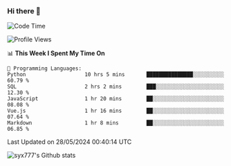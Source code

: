 ### Hi there 👋

<!--
**syx777/syx777** is a ✨ _special_ ✨ repository because its `README.md` (this file) appears on your GitHub profile.

Here are some ideas to get you started:

- 🔭 I’m currently working on ...
- 🌱 I’m currently learning ...
- 👯 I’m looking to collaborate on ...
- 🤔 I’m looking for help with ...
- 💬 Ask me about ...
- 📫 How to reach me: ...
- 😄 Pronouns: ...
- ⚡ Fun fact: ...
-->
<!--START_SECTION:waka-->
![Code Time](http://img.shields.io/badge/Code%20Time-101%20hrs%2047%20mins-blue)

![Profile Views](http://img.shields.io/badge/Profile%20Views-101-blue)

📊 **This Week I Spent My Time On** 

```text
💬 Programming Languages: 
Python                   10 hrs 5 mins       ███████████████░░░░░░░░░░   60.79 % 
SQL                      2 hrs 2 mins        ███░░░░░░░░░░░░░░░░░░░░░░   12.30 % 
JavaScript               1 hr 20 mins        ██░░░░░░░░░░░░░░░░░░░░░░░   08.08 % 
Vue.js                   1 hr 16 mins        ██░░░░░░░░░░░░░░░░░░░░░░░   07.64 % 
Markdown                 1 hr 8 mins         ██░░░░░░░░░░░░░░░░░░░░░░░   06.85 % 
```


 Last Updated on 28/05/2024 00:40:14 UTC
<!--END_SECTION:waka-->

![syx777's Github stats](https://github-readme-stats.vercel.app/api?username=syx777&show_icons=true&count_private=true&t=123457)
